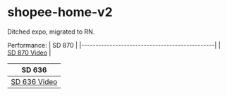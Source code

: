 # shopee-home-v2
Ditched expo, migrated to RN.

Performance:
| SD 870                                        |
|-----------------------------------------------|
| [SD 870 Video](https://streamable.com/8nnmd2) |



| SD 636                                        |
|-----------------------------------------------|
| [SD 636 Video](https://streamable.com/cr9maz) |
